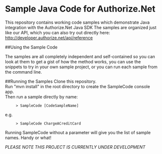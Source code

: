 # Sample Java Code for Authorize.Net
This repository contains working code samples which demonstrate Java integration with the Authorize.Net Java SDK
The samples are organized just like our API, which you can also try out directly here: http://developer.authorize.net/api/reference


##Using the Sample Code

The samples are all completely independent and self-contained so you can look at them to get a gist of how the method works, you can use the snippets to try in your own sample project, or you can run each sample from the command line.

##Running the Samples
 Clone this repository.  
 Run "mvn install" in the root directory to create the SampleCode console app.  
 Then run a sample directly by name:  
````
     > SampleCode [CodeSampleName]
````
e.g.
````
     > SampleCode ChargeACreditCard
````
Running SampleCode without a parameter will give you the list of sample names.  Handy or what!

*PLEASE NOTE THIS PROJECT IS CURRENTLY UNDER DEVELOPMENT*
